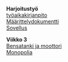 **Harjoitustyö**  
[työaikakirjanpito](https://github.com/alemati/otm-harjoitustyo/blob/master/ty%C3%B6aikakirjanpito.md)    
[Määrittelydokumentti](https://github.com/alemati/otm-harjoitustyo/blob/master/dokumentointi/maarittelydokumentti.md)    
[Sovellus](https://github.com/alemati/otm-harjoitustyo/tree/master/otm-kirjasto)

**Viikko 3**  
[Bensatanki ja moottori](https://github.com/alemati/otm-harjoitustyo/blob/master/laskarit/viikko3/machine.png)  
[Monopolia](https://github.com/alemati/otm-harjoitustyo/blob/master/laskarit/viikko3/monopolia.png) 

